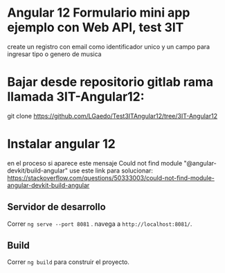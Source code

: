 # Angular 12 Formulario mini app ejemplo con Web API, test 3IT
create un registro con email como identificador unico y un campo para ingresar tipo o genero de musica


# Bajar desde repositorio gitlab rama llamada 3IT-Angular12:
git clone https://github.com/LGaedo/Test3ITAngular12/tree/3IT-Angular12


# Instalar angular 12
en el proceso si aparece este mensaje Could not find module "@angular-devkit/build-angular"
use este link para solucionar:
https://stackoverflow.com/questions/50333003/could-not-find-module-angular-devkit-build-angular

## Servidor de desarrollo

Correr `ng serve --port 8081` . navega a  `http://localhost:8081/`. 

## Build

Correr `ng build` para construir el proyecto.
